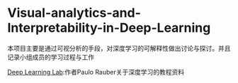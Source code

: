 # Visual-analytics-and-Interpretability-in-Deep-Learning
本项目主要是通过可视分析的手段，对深度学习的可解释性做出讨论与探讨。并且记录小组成员的学习过程与工作

[Deep Learning Lab](chrome-extension://ihgdgpjankaehldoaimdlekdidkjfghe/viewer.html#http://paulorauber.com/slides/deep_learning_lab.pdf):作者Paulo Rauber关于深度学习的教程资料
